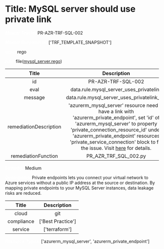



# Title: MySQL server should use private link


***<font color="white">Master Test Id:</font>*** PR-AZR-TRF-SQL-002

***<font color="white">Master Snapshot Id:</font>*** ['TRF_TEMPLATE_SNAPSHOT']

***<font color="white">type:</font>*** rego

***<font color="white">rule:</font>*** file([mysql_server.rego])  
  
  
  
  

|Title|Description|
| :---: | :---: |
|id|PR-AZR-TRF-SQL-002|
|eval|data.rule.mysql_server_uses_privatelink|
|message|data.rule.mysql_server_uses_privatelink_err|
|remediationDescription|'azurerm_mysql_server' resource need to have a link with 'azurerm_private_endpoint', set 'id' of 'azurerm_mysql_server' to property 'private_connection_resource_id' under 'azurerm_private_endpoint' resources 'private_service_connection' block to fix the issue. Visit <a href='https://registry.terraform.io/providers/hashicorp/azurerm/latest/docs/resources/private_endpoint#private_connection_resource_id' target='_blank'>here</a> for details.|
|remediationFunction|PR_AZR_TRF_SQL_002.py|


***<font color="white">Severity:</font>*** Medium

***<font color="white">Description:</font>*** Private endpoints lets you connect your virtual network to Azure services without a public IP address at the source or destination. By mapping private endpoints to your MySQL Server instances, data leakage risks are reduced.  
  
  

|Title|Description|
| :---: | :---: |
|cloud|git|
|compliance|['Best Practice']|
|service|['terraform']|


***<font color="white">Resource Types:</font>*** ['azurerm_mysql_server', 'azurerm_private_endpoint']


[mysql_server.rego]: https://github.com/prancer-io/prancer-compliance-test/tree/master/azure/terraform/mysql_server.rego
